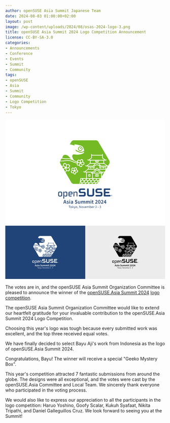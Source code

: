 ```yaml
---
author: openSUSE Asia Summit Japanese Team
date: 2024-08-03 01:00:00+02:00
layout: post
image: /wp-content/uploads/2024/08/osas-2024-logo-3.png
title: openSUSE Asia Summit 2024 Logo Competition Announcement
license: CC-BY-SA-3.0
categories:
- Announcements
- Conference
- Events
- Summit
- Community
tags:
- openSUSE
- Asia
- Summit
- Community
- Logo Competition
- Tokyo
---
```



![](/wp-content/uploads/2024/08/osas-2024-logo-3.png)

The votes are in, and the openSUSE Asia Summit Organization Committee is pleased to announce the winner of the [openSUSE.Asia Summit 2024](https://events.opensuse.org/conferences/oSAS24/) [logo competition](https://news.opensuse.org/2024/05/22/openSUSE-Asia-2024-CFL//).

The openSUSE Asia Summit Organization Committee would like to extend our heartfelt gratitude for your invaluable contribution to the openSUSE.Asia Summit 2024 Logo Competition.

Choosing this year's logo was tough because every submitted work was excellent, and the top three received equal votes.

We have finally decided to select Bayu Aji's work from Indonesia as the logo of openSUSE.Asia Summit 2024.

Congratulations, Bayu! The winner will receive a special "Geeko Mystery Box".

This year's competition attracted 7 fantastic submissions from around the globe. The designs were all exceptional, and the votes were cast by the openSUSE.Asia Committee and Local Team. We sincerely thank everyone who participated in the voting process.

We would also like to express our appreciation to all the participants in the logo competition: Haruo Yoshino, Goofy Scalar, Kukuh Syafaat, Nikita Tripathi, and Daniel Galleguillos Cruz. We look forward to seeing you at the Summit!
